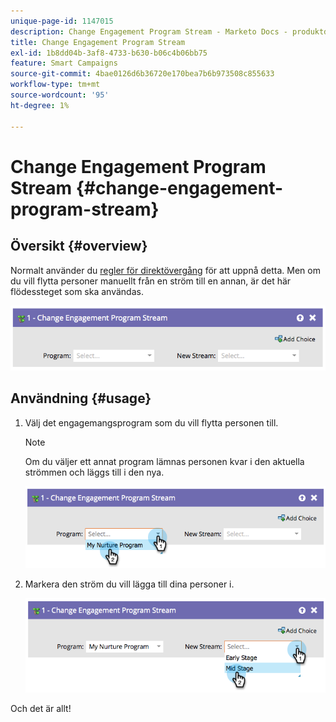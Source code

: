 ```yaml
---
unique-page-id: 1147015
description: Change Engagement Program Stream - Marketo Docs - produktdokumentation
title: Change Engagement Program Stream
exl-id: 1b8dd04b-3af8-4733-b630-b06c4b06bb75
feature: Smart Campaigns
source-git-commit: 4bae0126d6b36720e170bea7b6b973508c855633
workflow-type: tm+mt
source-wordcount: '95'
ht-degree: 1%

---
```


# Change Engagement Program Stream {#change-engagement-program-stream}

## Översikt {#overview}

Normalt använder du [regler för direktövergång](/help/marketo/product-docs/email-marketing/drip-nurturing/engagement-program-streams/transition-people-between-engagement-streams.md) för att uppnå detta. Men om du vill flytta personer manuellt från en ström till en annan, är det här flödessteget som ska användas.

![](assets/image2014-9-22-14-3a52-3a14.png)

## Användning {#usage}

1. Välj det engagemangsprogram som du vill flytta personen till.

   >[!NOTE]
   >
   >Om du väljer ett annat program lämnas personen kvar i den aktuella strömmen och läggs till i den nya.

   ![](assets/image2014-9-22-14-3a52-3a50.png)

1. Markera den ström du vill lägga till dina personer i.

   ![](assets/image2014-9-22-14-3a52-3a59.png)

Och det är allt!
